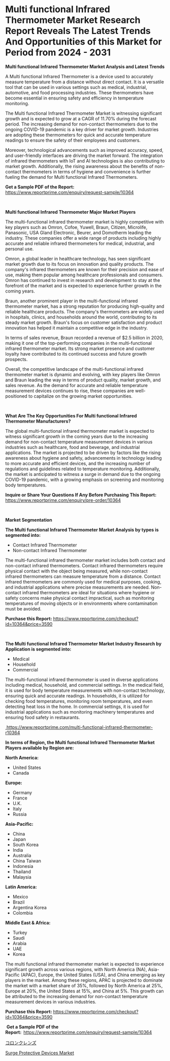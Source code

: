<p><h1>Multi functional Infrared Thermometer Market Research Report Reveals The Latest Trends And Opportunities of this Market for Period from 2024 - 2031</h1></p><p><strong>Multi functional Infrared Thermometer Market Analysis and Latest Trends</strong></p>
<p><p>A Multi functional Infrared Thermometer is a device used to accurately measure temperature from a distance without direct contact. It is a versatile tool that can be used in various settings such as medical, industrial, automotive, and food processing industries. These thermometers have become essential in ensuring safety and efficiency in temperature monitoring.</p><p>The Multi functional Infrared Thermometer Market is witnessing significant growth and is expected to grow at a CAGR of 11.70% during the forecast period. The increasing demand for non-contact thermometers due to the ongoing COVID-19 pandemic is a key driver for market growth. Industries are adopting these thermometers for quick and accurate temperature readings to ensure the safety of their employees and customers.</p><p>Moreover, technological advancements such as improved accuracy, speed, and user-friendly interfaces are driving the market forward. The integration of infrared thermometers with IoT and AI technologies is also contributing to market growth. Additionally, the rising awareness about the benefits of non-contact thermometers in terms of hygiene and convenience is further fueling the demand for Multi functional Infrared Thermometers.</p></p>
<p><strong>Get a Sample PDF of the Report:&nbsp;</strong> <a href="https://www.reportprime.com/enquiry/request-sample/10364">https://www.reportprime.com/enquiry/request-sample/10364</a></p>
<p>&nbsp;</p>
<p><strong>Multi functional Infrared Thermometer Major Market Players</strong></p>
<p><p>The multi-functional infrared thermometer market is highly competitive with key players such as Omron, Cofoe, Yuwell, Braun, Citizen, Microlife, Panasonic, USA Gland Electronic, Beurer, and Domotherm leading the industry. These companies offer a wide range of products including highly accurate and reliable infrared thermometers for medical, industrial, and personal use.</p><p>Omron, a global leader in healthcare technology, has seen significant market growth due to its focus on innovation and quality products. The company's infrared thermometers are known for their precision and ease of use, making them popular among healthcare professionals and consumers. Omron has continued to invest in research and development to stay at the forefront of the market and is expected to experience further growth in the coming years.</p><p>Braun, another prominent player in the multi-functional infrared thermometer market, has a strong reputation for producing high-quality and reliable healthcare products. The company's thermometers are widely used in hospitals, clinics, and households around the world, contributing to its steady market growth. Braun's focus on customer satisfaction and product innovation has helped it maintain a competitive edge in the industry.</p><p>In terms of sales revenue, Braun recorded a revenue of $2.5 billion in 2020, making it one of the top-performing companies in the multi-functional infrared thermometer market. Its strong market presence and customer loyalty have contributed to its continued success and future growth prospects.</p><p>Overall, the competitive landscape of the multi-functional infrared thermometer market is dynamic and evolving, with key players like Omron and Braun leading the way in terms of product quality, market growth, and sales revenue. As the demand for accurate and reliable temperature measurement devices continues to rise, these companies are well-positioned to capitalize on the growing market opportunities.</p></p>
<p>&nbsp;</p>
<p><strong>What Are The Key Opportunities For Multi functional Infrared Thermometer Manufacturers?</strong></p>
<p><p>The global multi-functional infrared thermometer market is expected to witness significant growth in the coming years due to the increasing demand for non-contact temperature measurement devices in various industries such as healthcare, food and beverage, and industrial applications. The market is projected to be driven by factors like the rising awareness about hygiene and safety, advancements in technology leading to more accurate and efficient devices, and the increasing number of regulations and guidelines related to temperature monitoring. Additionally, the market is anticipated to witness a surge in demand due to the ongoing COVID-19 pandemic, with a growing emphasis on screening and monitoring body temperatures.</p></p>
<p><strong>Inquire or Share Your Questions If Any Before Purchasing This Report:</strong> <a href="https://www.reportprime.com/enquiry/pre-order/10364">https://www.reportprime.com/enquiry/pre-order/10364</a></p>
<p>&nbsp;</p>
<p><strong>Market Segmentation</strong></p>
<p><strong>The Multi functional Infrared Thermometer Market Analysis by types is segmented into:</strong></p>
<p><ul><li>Contact Infrared Thermometer</li><li>Non-contact Infrared Thermometer</li></ul></p>
<p><p>The multi-functional infrared thermometer market includes both contact and non-contact infrared thermometers. Contact infrared thermometers require physical contact with the object being measured, while non-contact infrared thermometers can measure temperature from a distance. Contact infrared thermometers are commonly used for medical purposes, cooking, and industrial applications where precise measurements are needed. Non-contact infrared thermometers are ideal for situations where hygiene or safety concerns make physical contact impractical, such as monitoring temperatures of moving objects or in environments where contamination must be avoided.</p></p>
<p><strong>Purchase this Report:&nbsp;</strong><a href="https://www.reportprime.com/checkout?id=10364&price=3590">https://www.reportprime.com/checkout?id=10364&price=3590</a></p>
<p>&nbsp;</p>
<p><strong>The Multi functional Infrared Thermometer Market Industry Research by Application is segmented into:</strong></p>
<p><ul><li>Medical</li><li>Household</li><li>Commercial</li></ul></p>
<p><p>The multi-functional infrared thermometer is used in diverse applications including medical, household, and commercial settings. In the medical field, it is used for body temperature measurements with non-contact technology, ensuring quick and accurate readings. In households, it is utilized for checking food temperatures, monitoring room temperatures, and even detecting heat loss in the home. In commercial settings, it is used for industrial applications such as monitoring machinery temperatures and ensuring food safety in restaurants.</p></p>
<p><a href="https://www.reportprime.com/multi-functional-infrared-thermometer-r10364">&nbsp;https://www.reportprime.com/multi-functional-infrared-thermometer-r10364</a></p>
<p><strong>In terms of Region, the Multi functional Infrared Thermometer Market Players available by Region are:</strong></p>
<p>
    <p> <strong> North America: </strong>
        <ul>
            <li>United States</li>
            <li>Canada</li>
        </ul>
        </p> 
    <p> <strong> Europe: </strong>
        <ul>
            <li>Germany</li>
            <li>France</li>
            <li>U.K.</li>
            <li>Italy</li>
            <li>Russia</li>
        </ul>
        </p> 
    <p> <strong> Asia-Pacific: </strong>
        <ul>
            <li>China</li>
            <li>Japan</li>
            <li>South Korea</li>
            <li>India</li>
            <li>Australia</li>
            <li>China Taiwan</li>
            <li>Indonesia</li>
            <li>Thailand</li>
            <li>Malaysia</li>
        </ul>
        </p> 
    <p> <strong> Latin America: </strong>
        <ul>
            <li>Mexico</li>
            <li>Brazil</li>
            <li>Argentina Korea</li>
            <li>Colombia</li>
        </ul>
        </p> 
    <p> <strong> Middle East & Africa: </strong>
        <ul>
            <li>Turkey</li>
            <li>Saudi</li>
            <li>Arabia</li>
            <li>UAE</li>
            <li>Korea</li>
        </ul>
    </p>
    </p>
<p><p>The multi functional infrared thermometer market is expected to experience significant growth across various regions, with North America (NA), Asia-Pacific (APAC), Europe, the United States (USA), and China emerging as key players in the market. Among these regions, APAC is projected to dominate the market with a market share of 35%, followed by North America at 25%, Europe at 20%, the United States at 15%, and China at 5%. This growth can be attributed to the increasing demand for non-contact temperature measurement devices in various industries.</p></p>
<p><strong>Purchase this Report: </strong><a href="https://www.reportprime.com/checkout?id=10364&price=3590">https://www.reportprime.com/checkout?id=10364&price=3590</a></p>
<p>&nbsp;<strong>Get a Sample PDF of the Report:&nbsp;&nbsp;</strong><a href="https://www.reportprime.com/enquiry/request-sample/10364">https://www.reportprime.com/enquiry/request-sample/10364</a></p>
<p><strong></strong></p>
<p><p><a href="https://github.com/lababdou/Market-Research-Report-List-3/blob/main/727037324012.md">コロンクレンズ</a></p><p><a href="https://three-jumbo-f6d.notion.site/Surge-Protective-Devices-Market-Outlook-Industry-Overview-and-Forecast-2024-to-2031-f4ba6926a59c44f7a549c193492e86be">Surge Protective Devices Market</a></p></p>